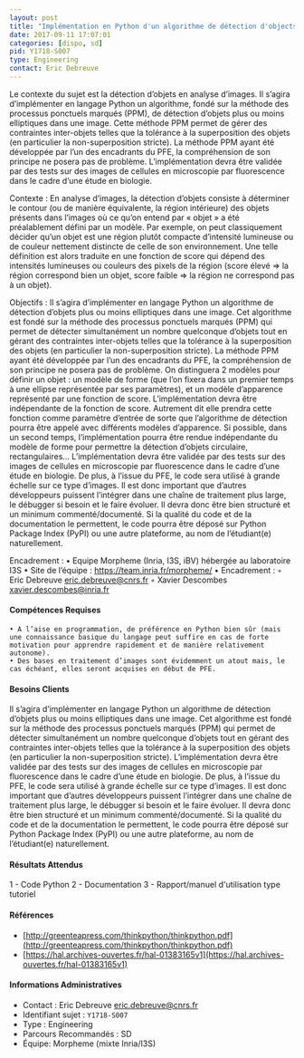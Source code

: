 ```yaml
---
layout: post
title: "Implémentation en Python d'un algorithme de détection d'objects dans les images"
date: 2017-09-11 17:07:01
categories: [dispo, sd]
pid: Y1718-S007
type: Engineering
contact: Eric Debreuve
---
```

       
Le contexte du sujet est la détection d’objets en analyse d’images. Il s’agira d’implémenter en langage Python un algorithme, fondé sur la méthode des processus ponctuels marqués (PPM), de détection d’objets plus ou moins elliptiques dans une image. Cette méthode PPM permet de gérer des contraintes inter-objets telles que la tolérance à la superposition des objets (en particulier la non-superposition stricte). La méthode PPM ayant été développée par l’un des encadrants du PFE, la compréhension de son principe ne posera pas de problème. L’implémentation devra être validée par des tests sur des images de cellules en microscopie par fluorescence dans le cadre d’une étude en biologie.

Contexte :
En analyse d’images, la détection d’objets consiste à déterminer le contour (ou de manière équivalente, la région intérieure) des objets présents dans l’images où ce qu’on entend par « objet » a été préalablement défini par un modèle. Par exemple, on peut classiquement décider qu’un objet est une région plutôt compacte d’intensité lumineuse ou de couleur nettement distincte de celle de son environnement. Une telle définition est alors traduite en une fonction de score qui dépend des intensités lumineuses ou couleurs des pixels de la région (score élevé => la région correspond bien un objet, score faible => la région ne correspond pas à un objet).

Objectifs :
Il s’agira d’implémenter en langage Python un algorithme de détection d’objets plus ou moins elliptiques dans une image. Cet algorithme est fondé sur la méthode des processus ponctuels marqués (PPM) qui permet de détecter simultanément un nombre quelconque d’objets tout en gérant des contraintes inter-objets telles que la tolérance à la superposition des objets (en particulier la non-superposition stricte). La méthode PPM ayant été développée par l’un des encadrants du PFE, la compréhension de son principe ne posera pas de problème.
	On distinguera 2 modèles pour définir un objet : un modèle de forme (que l’on fixera dans un premier temps à une ellipse représentée par ses paramètres), et un modèle d’apparence représenté par une fonction de score. L’implémentation devra être indépendante de la fonction de score. Autrement dit elle prendra cette fonction comme paramètre d’entrée de sorte que l’algorithme de détection pourra être appelé avec différents modèles d’apparence. Si possible, dans un second temps, l’implémentation pourra être rendue indépendante du modèle de forme pour permettre la détection d’objets circulaire, rectangulaires…
	L’implémentation devra être validée par des tests sur des images de cellules en microscopie par fluorescence dans le cadre d’une étude en biologie. De plus, à l’issue du PFE, le code sera utilisé à grande échelle sur ce type d’images. Il est donc important que d’autres développeurs puissent l’intégrer dans une chaîne de traitement plus large, le débugger si besoin et le faire évoluer. Il devra donc être bien structuré et un minimum commenté/documenté. Si la qualité du code et de la documentation le permettent, le code pourra être déposé sur Python Package Index (PyPI) ou une autre plateforme, au nom de l’étudiant(e) naturellement.

Encadrement :
    • Equipe Morpheme (Inria, I3S, iBV) hébergée au laboratoire I3S
    • Site de l’équipe : https://team.inria.fr/morpheme/
    • Encadrement :
        ◦ Eric Debreuve		eric.debreuve@cnrs.fr
        ◦ Xavier Descombes	xavier.descombes@inria.fr

#### Compétences Requises
    • A l’aise en programmation, de préférence en Python bien sûr (mais une connaissance basique du langage peut suffire en cas de forte motivation pour apprendre rapidement et de manière relativement autonome).
    • Des bases en traitement d’images sont évidemment un atout mais, le cas échéant, elles seront acquises en début de PFE.



     

#### Besoins Clients
Il s’agira d’implémenter en langage Python un algorithme de détection d’objets plus ou moins elliptiques dans une image. Cet algorithme est fondé sur la méthode des processus ponctuels marqués (PPM) qui permet de détecter simultanément un nombre quelconque d’objets tout en gérant des contraintes inter-objets telles que la tolérance à la superposition des objets (en particulier la non-superposition stricte).
L’implémentation devra être validée par des tests sur des images de cellules en microscopie par fluorescence dans le cadre d’une étude en biologie. De plus, à l’issue du PFE, le code sera utilisé à grande échelle sur ce type d’images. Il est donc important que d’autres développeurs puissent l’intégrer dans une chaîne de traitement plus large, le débugger si besoin et le faire évoluer. Il devra donc être bien structuré et un minimum commenté/documenté. Si la qualité du code et de la documentation le permettent, le code pourra être déposé sur Python Package Index (PyPI) ou une autre plateforme, au nom de l’étudiant(e) naturellement.

#### Résultats Attendus
1 - Code Python
2 - Documentation
3 - Rapport/manuel d'utilisation type tutoriel

#### Références

  * [http://greenteapress.com/thinkpython/thinkpython.pdf](http://greenteapress.com/thinkpython/thinkpython.pdf)
  * [https://hal.archives-ouvertes.fr/hal-01383165v1](https://hal.archives-ouvertes.fr/hal-01383165v1)

#### Informations Administratives
  * Contact : Eric Debreuve <eric.debreuve@cnrs.fr>
  * Identifiant sujet : `Y1718-S007`
  * Type : Engineering
  * Parcours Recommandés : SD
  * Équipe: Morpheme (mixte Inria/I3S)

     